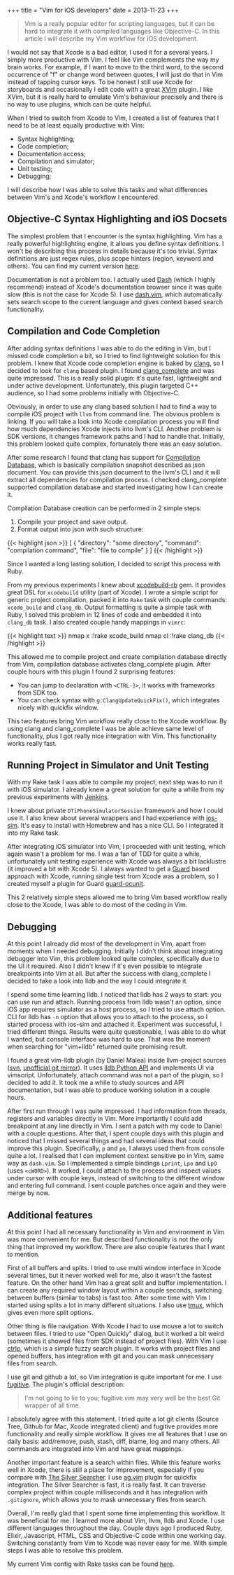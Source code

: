 +++
title = "Vim for iOS developers"
date = 2013-11-23
+++

> Vim is a really popular editor for scripting languages, but it can be hard to integrate it with compiled languages like Objective-C. In this article I will describe my Vim workflow for iOS development. 

I would not say that Xcode is a bad editor, I used it for a several years. I simply more productive with Vim. I feel like Vim complements the way my brain works. For example, if I want to move to the third word, to the second occurrence of "f" or change word between quotes, I will just do that in Vim instead of tapping cursor keys. To be honest I still use Xcode for storyboards and occasionally I edit code with a great [XVim](https://github.com/JugglerShu/XVim) plugin. I like XVim, but it is really hard to emulate Vim's behaviour precisely and there is no way to use plugins, which can be quite helpful.

When I tried to switch from Xcode to Vim, I created a list of features that I need to be at least equally productive with Vim:

- Syntax highlighting;
- Code completion;
- Documentation access;
- Compilation and simulator;
- Unit testing;
- Debugging;

I will describe how I was able to solve this tasks and what differences between Vim's and Xcode's workflow I encountered.

## Objective-C Syntax Highlighting and iOS Docsets

The simplest problem that I encounter is the syntax highlighting. Vim has a really powerful highlighting engine, it allows you define syntax definitions. I won't be describing this process in details because it's too trivial. Syntax definitions are just regex rules, plus scope hinters (region, keyword and others). You can find my current version [here](https://github.com/ap4y/dotfiles/blob/master/vim/after/syntax/objc.vim).

Documentation is not a problem too. I actually used [Dash](http://kapeli.com/dash) (which I highly recommend) instead of Xcode's documentation browser since it was quite slow (this is not the case for Xcode 5). I use [dash.vim](https://github.com/rizzatti/dash.vim), which automatically sets search scope to the current language and gives context based search functionality.

## Compilation and Code Completion

After adding syntax definitions I was able to do the editing in Vim, but I missed code completion a bit, so I tried to find lightweight solution for this problem. I knew that Xcode code completion engine is baked by [clang](http://clang.llvm.org/), so I decided to look for `clang` based plugin. I found [clang_complete](https://github.com/Rip-Rip/clang_complete) and was quite impressed. This is a really solid plugin: it's quite fast, lightweight and under active development. Unfortunately, this plugin targeted C++ audience, so I had some problems initially with Objective-C.

Obviously, in order to use any clang based solution I had to find a way to compile iOS project with `llvm` from command line. The obvious problem is linking. If you will take a look into Xcode compilation process you will find how much dependencies Xcode injects into llvm's CLI. Another problem is SDK versions, it changes framework paths and I had to handle that. Initially, this problem looked quite complex, fortunately there was an easy solution.

After some research I found that clang has support for [Compilation Database](http://clang.llvm.org/docs/JSONCompilationDatabase.html), which is basically compilation snapshot described as json document. You can provide this json document to the llvm's CLI and it will extract all dependencies for compilation process. I checked clang_complete supported compilation database and started investigating how I can create it.

Compilation Database creation can be performed in 2 simple steps:

1. Compile your project and save output.
2. Format output into json with such structure:

{{< highlight json >}}
[
  {
    "directory": "some directory",
    "command": "compilation command",
    "file": "file to compile"
  }
]
{{< /highlight >}}

Since I wanted a long lasting solution, I decided to script this process with Ruby.

From my previous experiments I knew about [xcodebuild-rb](https://github.com/lukeredpath/xcodebuild-rb) gem. It provides great DSL for `xcodebuild` utility (part of Xcode). I wrote a simple script for generic project compilation, packed it into `Rake` task with couple commands: `xcode_build` and `clang_db`. Output formatting is quite a simple task with Ruby, I solved this problem in 12 lines of code and embedded it into `clang_db` task. I also created couple handy mappings in `vimrc`:

{{< highlight text >}}
nmap <leader>x :!rake xcode_build<CR>
nmap <leader>cl :!rake clang_db<CR>
{{< /highlight >}}

This allowed me to compile project and create compilation database directly from Vim, compilation database activates clang_complete plugin. After couple hours with this plugin I found 2 surprising features:

- You can jump to declaration with `<CTRL-]>`, it works with frameworks from SDK too.
- You can check syntax with `g:ClangUpdateQuickFix()`, which integrates nicely with quickfix window.

This two features bring Vim workflow really close to the Xcode workflow. By using clang and clang_complete I was be able achieve same level of functionality, plus I got really nice integration with Vim. This functionality works really fast.

## Running Project in Simulator and Unit Testing

With my Rake task I was able to compile my project, next step was to run it with iOS simulator. I already knew a great solution for quite a while from my previous experiments with [Jenkins](http://jenkins-ci.org/).

I knew about private `DTiPhoneSimulatorSession` framework and how I could use it. I also knew about several wrappers and I had experience with [ios-sim](https://github.com/phonegap/ios-sim). It's easy to install with Homebrew and has a nice CLI. So I integrated it into my Rake task.

After integrating iOS simulator into Vim, I proceeded with unit testing, which again wasn't a problem for me. I was a fan of TDD for quite a while, unfortunately unit testing experience with Xcode was always a bit lacklustre (it improved a bit with Xcode 5). I always wanted to get a [Guard](https://github.com/guard/guard) based approach with Xcode, running single test from Xcode was a problem, so I created myself a plugin for Guard [guard-ocunit](https://github.com/ap4y/guard-ocunit).

This 2 relatively simple steps allowed me to bring Vim based workflow really close to the Xcode, I was able to do most of the coding in Vim.

## Debugging

At this point I already did most of the development in Vim, apart from moments when I needed debugging. Initially I didn't think about integrating debugger into Vim, this problem looked quite complex, specifically due to the UI it required. Also I didn't knew if it's even possible to integrate breakpoints into Vim at all. But after the success with clang_complete I decided to take a look into lldb and the way I could integrate it.

I spend some time learning lldb. I noticed that lldb has 2 ways to start: you can use run and attach. Running process from lldb wasn't an option, since iOS app requires simulator as a host process, so I tried to use attach option. CLI for lldb has `-n` option that allows you to attach to the process, so I started process with ios-sim and attached it. Experiment was successful, I tried different things. Results were quite questionable, I was able to do what I wanted, but console interface was hard to use. That was the moment when searching for "vim+lldb" returned quite promising result.

I found a great vim-lldb plugin (by Daniel Malea) inside llvm-project sources ([svn](https://llvm.org/viewvc/llvm-project/lldb/trunk/utils/vim-lldb/), [unofficial git mirror](https://github.com/chapuni/llvm-project/commits/master/lldb/utils/vim-lldb/plugin)). It uses [lldb Python API](http://lldb.llvm.org/python-reference.html) and implements UI via vimscript. Unfortunately, attach command was not a part of the plugin, so I decided to add it. It took me a while to study sources and API documentation, but I was able to produce working solution in a couple hours.

After first run through I was quite impressed. I had information from threads, registers and variables directly in Vim. More importantly I could add breakpoint at any line directly in Vim. I sent a patch with my code to Daniel with a couple questions. After that, I spent couple days with this plugin and noticed that I missed several things and had several ideas that could improve this plugin. Specifically, `p` and `po`, I always used them from console quite a lot. I realised that I can implement context sensitive po in Vim, same way as `dash.vim`. So I implemented a simple bindings `Lprint`, `Lpo` and `LpO` (uses `<cWORD>`). It worked, I could attach to the process and inspect values under cursor with couple keys, instead of switching to the different window and entering full command. I sent couple patches once again and they were merge by now.

## Additional features

At this point I had all necessary functionality in Vim and environment in Vim was more convenient for me. But described functionality is not the only thing that improved my workflow. There are also couple features that I want to mention.

First of all buffers and splits. I tried to use multi window interface in Xcode several times, but it never worked well for me, also it wasn't the fastest feature. On the other hand Vim has a great split and buffer implementation. I can create any required window layout within a couple seconds, switching between buffers (similar to tabs) is fast too. After some time with Vim I started using splits a lot in many different situations. I also use [tmux](http://tmux.sourceforge.net/), which gives even more split options.

Other thing is file navigation. With Xcode I had to use mouse a lot to switch between files. I tried to use "Open Quickly" dialog, but it worked a bit weird (sometimes it showed files from SDK instead of project files). With Vim I use [ctrlp](https://github.com/kien/ctrlp.vim), which is a simple fuzzy search plugin. It works with project files and opened buffers, has integration with git and you can mask unnecessary files from search.

I use git and github a lot, so Vim integration is quite important for me. I use [fugitive](https://github.com/tpope/vim-fugitive). The plugin's official description:

> I'm not going to lie to you; fugitive.vim may very well be the best Git wrapper of all time.

I absolutely agree with this statement. I tried quite a lot git clients (Source Tree, Github for Mac, Xcode integrated client) and fugitive provides more functionality and really simple workflow. It gives me all features that I use on daily basis: add/remove, push, stash, diff, blame, log and many others. All commands are integrated into Vim and have great mappings.

Another important feature is a search within files. While this feature works well in Xcode, there is still a place for improvement, especially if you compare with [The Silver Searcher](https://github.com/ggreer/the_silver_searcher). I use [ag.vim](https://github.com/rking/ag.vim) plugin for quickfix integration. The Silver Searcher is fast, it is really fast. It can traverse complex project within couple milliseconds and it has integration with `.gitignore`, which allows you to mask unnecessary files from search.

Overall, I'm really glad that I spent some time implementing this workflow. It was beneficial for me. I learned more about Vim, llvm, lldb and Xcode. I use different languages throughout the day. Couple days ago I produced Ruby, Elixir, Javascript, HTML, CSS and Objective-C code within one working day. Switching constantly from Vim to Xcode was never easy for me. With simple steps I was able to resolve this problem.

My current Vim config with Rake tasks can be found [here](https://github.com/ap4y/dotfiles).
